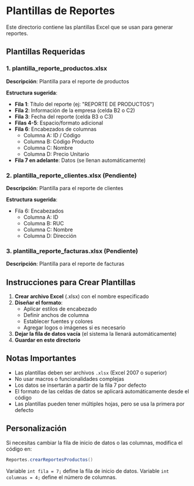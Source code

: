 # Plantillas de Reportes

Este directorio contiene las plantillas Excel que se usan para generar reportes.

## Plantillas Requeridas

### 1. plantilla_reporte_productos.xlsx
**Descripción**: Plantilla para el reporte de productos

**Estructura sugerida**:
- **Fila 1**: Título del reporte (ej: "REPORTE DE PRODUCTOS")
- **Fila 2**: Información de la empresa (celda B2 o C2)
- **Fila 3**: Fecha del reporte (celda B3 o C3)
- **Filas 4-5**: Espacio/formato adicional
- **Fila 6**: Encabezados de columnas
  - Columna A: ID / Código
  - Columna B: Código Producto
  - Columna C: Nombre
  - Columna D: Precio Unitario
- **Fila 7 en adelante**: Datos (se llenan automáticamente)

### 2. plantilla_reporte_clientes.xlsx (Pendiente)
**Descripción**: Plantilla para el reporte de clientes

**Estructura sugerida**:
- Fila 6: Encabezados
  - Columna A: ID
  - Columna B: RUC
  - Columna C: Nombre
  - Columna D: Dirección

### 3. plantilla_reporte_facturas.xlsx (Pendiente)
**Descripción**: Plantilla para el reporte de facturas

## Instrucciones para Crear Plantillas

1. **Crear archivo Excel** (.xlsx) con el nombre especificado
2. **Diseñar el formato**:
   - Aplicar estilos de encabezado
   - Definir anchos de columna
   - Establecer fuentes y colores
   - Agregar logos o imágenes si es necesario
3. **Dejar la fila de datos vacía** (el sistema la llenará automáticamente)
4. **Guardar en este directorio**

## Notas Importantes

- Las plantillas deben ser archivos `.xlsx` (Excel 2007 o superior)
- No usar macros o funcionalidades complejas
- Los datos se insertarán a partir de la fila 7 por defecto
- El formato de las celdas de datos se aplicará automáticamente desde el código
- Las plantillas pueden tener múltiples hojas, pero se usa la primera por defecto

## Personalización

Si necesitas cambiar la fila de inicio de datos o las columnas, modifica el código en:
```java
Reportes.crearReportesProductos()
```

Variable `int fila = 7;` define la fila de inicio de datos.
Variable `int columnas = 4;` define el número de columnas.
